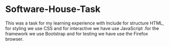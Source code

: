 # Software-House-Task
This was a task for my learning experience with Include for structure HTML, for styling we use CSS and for interactive we have use JavaScript .for the framework we use Bootstrap and for testing we have use the Firefox browser.     
